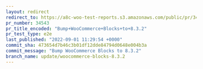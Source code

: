 ```yaml
---
layout: redirect
redirect_to: https://a8c-woo-test-reports.s3.amazonaws.com/public/pr/34543/e2e/index.html
pr_number: 34543
pr_title_encoded: "Bump+WooCommerce+Blocks+to+8.3.2"
pr_test_type: e2e
last_published: "2022-09-01 11:29:54 +0000"
commit_sha: 473654d7b46c3b01df12dde84794d0648e004b3a
commit_message: "Bump WooCommerce Blocks to 8.3.2"
branch_name: update/woocommerce-blocks-8.3.2
---
```


